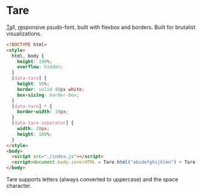 # Tare

<u>Ta</u>ll, <u>re</u>sponsive psudo-font, built with flexbox and borders.
Built for brutalist visualizations.


```html
<!DOCTYPE html>
<style>
  html, body {
    height: 100%;
    overflow: hidden;
  }
  [data-tare] {
    height: 50%;
    border: solid 40px white;
    box-sizing: border-box;
  }
  [data-tare] * {
    border-width: 10px;
  }
  [data-tare-separator] {
    width: 20px;
    height: 100%;
  }
</style>
<body>
  <script src="./index.js"></script>
  <script>document.body.innerHTML = Tare.html("abcdefghijklmn") + Tare.html("opqrstuvwxyz");</script>
</body>
```

Tare supports letters (always converted to uppercase) and the space character.
